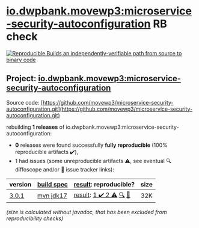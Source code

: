[io.dwpbank.movewp3:microservice-security-autoconfiguration](https://central.sonatype.com/artifact/io.dwpbank.movewp3/microservice-security-autoconfiguration/3.0.1/versions) RB check
=======

[![Reproducible Builds](https://reproducible-builds.org/images/logos/rb.svg) an independently-verifiable path from source to binary code](https://reproducible-builds.org/)

## Project: [io.dwpbank.movewp3:microservice-security-autoconfiguration](https://central.sonatype.com/artifact/io.dwpbank.movewp3/microservice-security-autoconfiguration/3.0.1/versions)

Source code: [https://github.com/movewp3/microservice-security-autoconfiguration.git](https://github.com/movewp3/microservice-security-autoconfiguration.git)

rebuilding **1 releases** of io.dwpbank.movewp3:microservice-security-autoconfiguration:
- **0** releases were found successfully **fully reproducible** (100% reproducible artifacts :heavy_check_mark:),
- 1 had issues (some unreproducible artifacts :warning:, see eventual :mag: diffoscope and/or :memo: issue tracker links):

| version | [build spec](/BUILDSPEC.md) | [result](https://reproducible-builds.org/docs/jvm/): reproducible? | size |
| -- | --------- | ------ | -- |
| [3.0.1](https://central.sonatype.com/artifact/io.dwpbank.movewp3/microservice-security-autoconfiguration/3.0.1/pom) | [mvn jdk17](microservice-security-autoconfiguration-3.0.1.buildspec) | [result](microservice-security-autoconfiguration-3.0.1.buildinfo): [1 :heavy_check_mark:  2 :warning:](microservice-security-autoconfiguration-3.0.1.buildcompare) [:mag:](microservice-security-autoconfiguration-3.0.1.diffoscope) [:memo:](https://github.com/movewp3/microservice-security-autoconfiguration/pull/19) | 32K |

<i>(size is calculated without javadoc, that has been excluded from reproducibility checks)</i>
